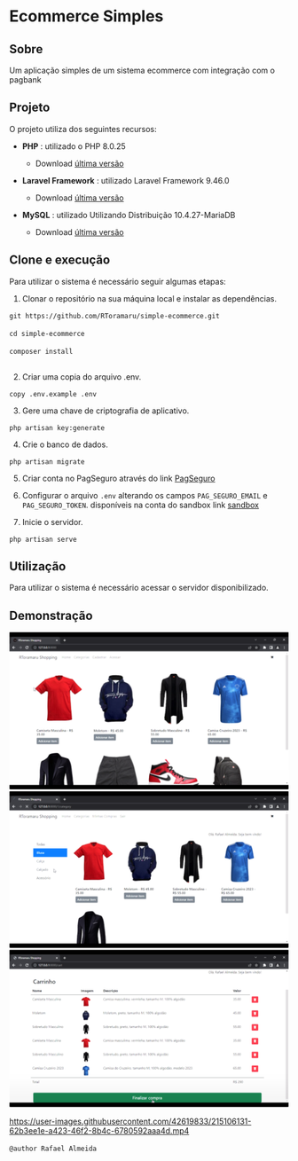 # Ecommerce Simples

## Sobre

Um aplicação simples de um sistema ecommerce com integração com o pagbank


## Projeto

O projeto utiliza dos seguintes recursos:

    
*  **PHP** : utilizado o PHP 8.0.25
     
    * Download [última versão](https://www.php.net/downloads.php)


*  **Laravel Framework** : utilizado Laravel Framework 9.46.0
     
    * Download [última versão](https://laravel.com/docs/9.x/installation)
    
    
*  **MySQL** : utilizado Utilizando Distribuição 10.4.27-MariaDB
     
    * Download [última versão](https://dev.mysql.com/downloads/installer/)
    
    

## Clone e execução

Para utilizar o sistema é necessário seguir algumas etapas:

  1. Clonar o repositório na sua máquina local  e instalar as dependências.


```
git https://github.com/RToramaru/simple-ecommerce.git

cd simple-ecommerce

composer install


```
  
   2. Criar uma copia do arquivo .env.
    

```
copy .env.example .env

```

   3. Gere uma chave de criptografia de aplicativo.
    

```
php artisan key:generate

```

   4. Crie o banco de dados.
    
```
php artisan migrate

```

   5. Criar conta no PagSeguro através do link [PagSeguro](https://dev.pagseguro.uol.com.br/)
   
   
   6. Configurar o arquivo ``.env`` alterando os campos ``PAG_SEGURO_EMAIL`` e ``PAG_SEGURO_TOKEN``.
   disponíveis na conta do sandbox link  [sandbox](https://acesso.pagseguro.uol.com.br/sandbox) 
  

   7. Inicie o servidor.
    
```
php artisan serve 

```  


  
## Utilização

Para utilizar o sistema é necessário acessar o servidor disponibilizado.


## Demonstração


![](/screens/1.png)
![](/screens/2.png)
![](/screens/3.png)


https://user-images.githubusercontent.com/42619833/215106131-62b3ee1e-a423-46f2-8b4c-6780592aaa4d.mp4




``@author Rafael Almeida``
